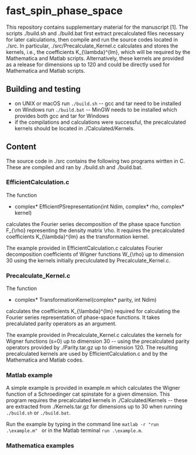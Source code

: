 # fast_spin_phase_space

This repository contains supplementary material
for the manuscript [1]. The scripts ./build.sh and ./build.bat first extract precalculated files necessary for later calculations, then compile and run the source codes located in ./src. In particular, ./src/Precalculate\_Kernel.c calculates and stores the kernels, i.e., the coefficients K\_{\lambda}^{lm}, which will be required by the Mathematica and Matlab scripts. Alternatively, these kernels are provided as a release for dimensions up to 120 and could be directly used for Mathematica and Matlab scripts.


## Building and testing
- on UNIX or macOS run  ```./build.sh``` -- gcc and tar need to be installed
- on Windows run ```./build.bat``` -- MinGW needs to be installed which provides both gcc and tar for Windows
- if the compilations and calculations were successful, the precalculated kernels should be located in ./Calculated/Kernels.


## Content

The source code in ./src contains the following two programs wirtten in C. These are compiled and ran by ./build.sh and ./build.bat.


### EfficientCalculation.c

The function

- complex\* EfficientPSrepresentation(int Ndim, complex\* rho, complex\* kernel)

calculates the Fourier series decomposition of the phase space function F\_{\rho} representing the density matrix \rho. It requires the precalculated coefficients K\_{\lambda}^{lm} as the transformation kernel.

The example provided in EfficientCalculation.c calculates Fourier decomposition coefficients of Wigner functions W\_{\rho} up to dimension 30 using the kernels initially preculculated by Precalculate\_Kernel.c.

### Precalculate\_Kernel.c

The function

- complex\* TransformationKernel(complex\* parity, int Ndim) 

calculates the coefficients K\_{\lambda}^{lm} required for calculating the Fourier series representation of phase-space functions. It takes precalulated parity operators as an argument.

The example provided in Precalculate\_Kernel.c calculates the kernels for Wigner functions (s=0) up to dimension 30 -- using the precalculated parity operators provided by ./Parity.tar.gz up to dimension 120. The resulting precalculated kernels are used by EfficientCalculation.c and by the Mathematica and Matlab codes.


### Matlab example

A simple example is provided in example.m which calculates the Wigner function
of a Schroedinger cat spinstate for a given dimension. This program requires the
precalculated kernels in ./Calculated/Kernels -- these are extracted from
./Kernels.tar.gz for dimensions up to 30 when running ```./build.sh``` or ```./build.bat```.

Run the example by typing in the command line ```matlab -r "run .\example.m" ``` or in the Matlab
terminal ```run .\example.m```.

### Mathematica examples

